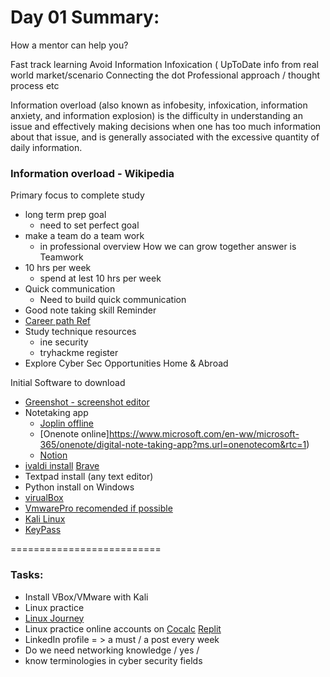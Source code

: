 # Day 01 Summary:

 
How a mentor can help you? 
 
Fast track learning Avoid Information Infoxication (  UpToDate info from real world market/scenario Connecting the dot Professional approach / thought process etc 
 
Information overload (also known as infobesity, infoxication, information anxiety, and information explosion) is the difficulty in understanding an issue and effectively making decisions when one has too much information about that issue, and is generally associated with the excessive quantity of daily information. 
 
 
### Information overload - Wikipedia 
 
 Primary focus to complete study  
 -  long term prep goal
    - need to set perfect goal
 -  make a team do a team work
    - in professional overview How we can grow together answer is Teamwork 
 -  10 hrs per week  
    - spend at  lest 10 hrs per week
 -  Quick communication 
    - Need to build quick communication
 -  Good note taking skill Reminder 
 -  [Career path Ref]( https://medium.com/@Tarun.N/cyber-security-for-beginners-5936020f91d6)   
 -  Study technique resources 
    -  ine security 
    -  tryhackme register 
 -  Explore Cyber Sec Opportunities Home & Abroad 
 
 Initial Software to download
 - [Greenshot - screenshot editor](https://getgreenshot.org) 
 - Notetaking app  
   - [Joplin offline](tps://joplinapp.org) 
   - [Onenote online]https://www.microsoft.com/en-ww/microsoft-365/onenote/digital-note-taking-app?ms.url=onenotecom&rtc=1)
   - [Notion](notion.so)
 - [ivaldi install](https://vivaldi.com) [Brave](brave.com)
 - Textpad install (any text editor) 
 - Python install on Windows
 - [virualBox](https://www.virtualbox.org)
 - [VmwarePro recomended if possible](https://www.vmware.com)
 - [Kali Linux](https://www.kali.org)
 - [KeyPass](https://keepass.info/download.html) 

========================== 
 
### Tasks: 
- Install VBox/VMware with Kali 
- Linux practice 
- [Linux Journey]( https://linuxjourney.com/lesson/the-shell)  
- Linux practice online accounts on [Cocalc](https://cocalc.com) [Replit](https://replit.com)
- LinkedIn profile =  >  a must / a post every week  
- Do we need networking knowledge / yes / 
- know terminologies in cyber security fields  
